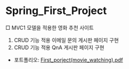 # Spring_First_Project
□ MVC1 모델을 적용한 영화 추천 사이트
 1. CRUD 기능 적용 이메일 문의 게시판 페이지 구현
 2. CRUD 기능 적용 QnA 게시판 페이지 구현
   * 포트폴리오: [First_porject(movie_watching).pdf](https://github.com/kanu21sj/Spring_First_Project/files/6581290/-.pdf)

